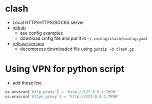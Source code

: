 # clash
* Local HTTP/HTTPS/SOCKS server
* [github](https://github.com/Dreamacro/clash)
  * see config examples
  * download cinfig file and put it in ```~/.config/clash/config.yaml```
* [release version](https://github.com/Dreamacro/clash/releases)
  * decompress downloaded file using ```gunzip -d clash.gz```

# Using VPN for python script
* add these line
``` python
os.environ['http_proxy'] = 'http://127.0.0.1:7890'
os.environ['https_proxy'] = 'http://127.0.0.1:7890'
```
